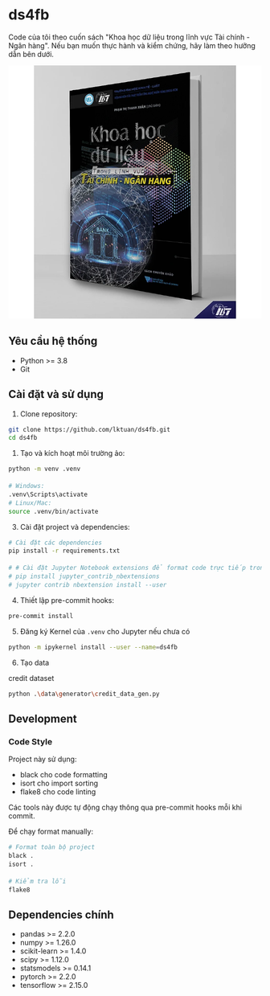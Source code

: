 # **ds4fb**

Code của tôi theo cuốn sách "Khoa học dữ liệu trong lĩnh vực Tài chính - Ngân hàng". Nếu bạn muốn thực hành và kiểm chứng, hãy làm theo hưỡng dẫn bên dưới.

![Ảnh bìa sách, nguồn Tiki](book_cover.png "Book cover")

## Yêu cầu hệ thống

- Python >= 3.8
- Git

## Cài đặt và sử dụng

1. Clone repository:

```bash
git clone https://github.com/lktuan/ds4fb.git
cd ds4fb
```

1. Tạo và kích hoạt môi trường ảo:
```bash
python -m venv .venv

# Windows:
.venv\Scripts\activate
# Linux/Mac:
source .venv/bin/activate
```

3. Cài đặt project và dependencies:

```bash
# Cài đặt các dependencies
pip install -r requirements.txt

# # Cài đặt Jupyter Notebook extensions để format code trực tiếp trong notebook
# pip install jupyter_contrib_nbextensions
# jupyter contrib nbextension install --user
```

4. Thiết lập pre-commit hooks:

```bash
pre-commit install
```

5. Đăng ký Kernel của `.venv` cho Jupyter nếu chưa có

```bash
python -m ipykernel install --user --name=ds4fb
```

6. Tạo data

credit dataset
```bash
python .\data\generator\credit_data_gen.py
```

## Development

### Code Style

Project này sử dụng:
- black cho code formatting
- isort cho import sorting
- flake8 cho code linting

Các tools này được tự động chạy thông qua pre-commit hooks mỗi khi commit.

Để chạy format manually:

```bash
# Format toàn bộ project
black .
isort .

# Kiểm tra lỗi
flake8
```

## Dependencies chính

- pandas >= 2.2.0
- numpy >= 1.26.0
- scikit-learn >= 1.4.0
- scipy >= 1.12.0
- statsmodels >= 0.14.1
- pytorch >= 2.2.0
- tensorflow >= 2.15.0
